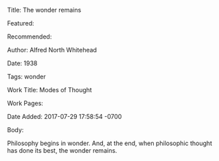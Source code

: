 Title: The wonder remains

Featured: 

Recommended: 

Author: Alfred North Whitehead

Date: 1938

Tags: wonder

Work Title: Modes of Thought

Work Pages:  

Date Added: 2017-07-29 17:58:54 -0700

Body:

Philosophy begins in wonder. And, at the end, when philosophic thought has done its best, the wonder remains. 


